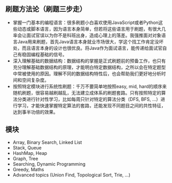 ## 刷题方法论（刷题三步走）
 - 掌握一门基本的编程语言：很多刷题小白喜欢使用JavaScript或者Python这些动态或脚本语言，因为语言本身简单，但若将这些语言用于刷题，有很大几率会让面试官误以为你不是科班出身，造成心理上的落差。我强推面对对象语言Java用来刷题，首先Java语言本身就业市场很大，学这个找工作肯定没坏处，而且语言本身的设计也很优良。将Java作为面试语言，能传递给面试官自己有稳固编程基础的信号。
 - 深入理解基础的数据结构：数据结构的掌握是正式刷题前的预备工作，也只有充分理解基础数据结构的原理，才能明白特定数据结构，之所以会在特定题型中常被使用的原因。理解不同的数据结构特性后，也会帮助我们更好地分析时间和空间复杂度。
 - 按照特定模块进行系统性刷题：千万不要简单地按照easy, mid, hard的顺序来随机刷题，很容易越刷越乱，无法建立成体系的刷题套路。只有按照特定的算法分类进行针对性学习，比如每周只针对特定的算法分类（DFS, BFS, …）进行学习，才能快速掌握特定算法的套路，还能发现不同题目之间的共性特征，达到事半功倍的效果。
 


## 模块
 - Array, Binary Search, Linked List
 - Stack, Queue
 - HashMap, Heap
 - Graph, Tree
 - Searching, Dynamic Programming
 - Greedy, Maths
 - Advanced topics (Union Find, Topological Sort, Trie, …)

